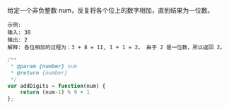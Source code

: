 给定一个非负整数 num，反复将各个位上的数字相加，直到结果为一位数。

```
示例:
输入: 38
输出: 2 
解释: 各位相加的过程为：3 + 8 = 11, 1 + 1 = 2。 由于 2 是一位数，所以返回 2。
```

```javascript
/**
 * @param {number} num
 * @return {number}
 */
var addDigits = function(num) {
    return (num-1) % 9 + 1
};
```
